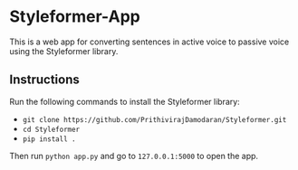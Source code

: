 # Styleformer-App

This is a web app for converting sentences in active voice to passive voice using the Styleformer library.

## Instructions
Run the following commands to install the Styleformer library:
- `git clone https://github.com/PrithivirajDamodaran/Styleformer.git`
- `cd Styleformer`
- `pip install .`

Then run `python app.py` and go to `127.0.0.1:5000` to open the app.
